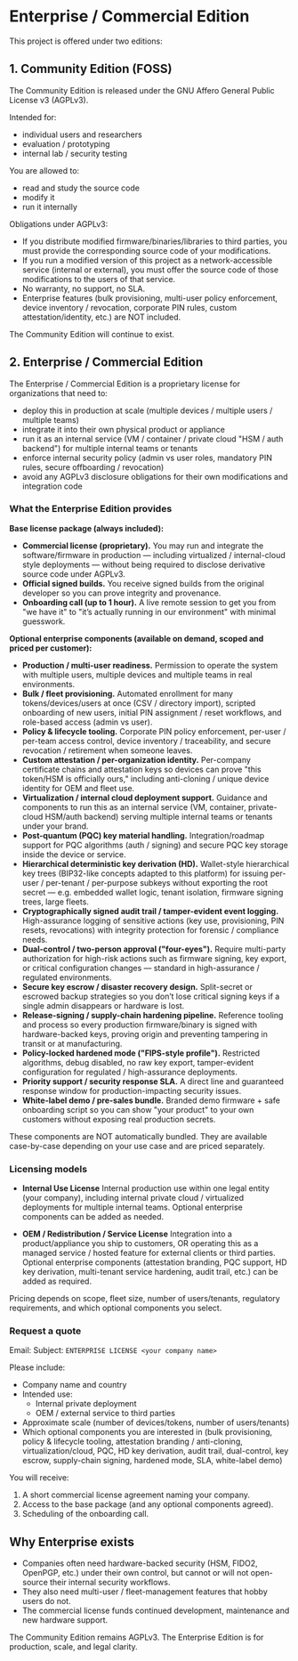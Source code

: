 # Enterprise / Commercial Edition

This project is offered under two editions:

## 1. Community Edition (FOSS)

The Community Edition is released under the GNU Affero General Public License v3 (AGPLv3).

Intended for:
- individual users and researchers
- evaluation / prototyping
- internal lab / security testing

You are allowed to:
- read and study the source code
- modify it
- run it internally

Obligations under AGPLv3:
- If you distribute modified firmware/binaries/libraries to third parties, you must provide the corresponding source code of your modifications.
- If you run a modified version of this project as a network-accessible service (internal or external), you must offer the source code of those modifications to the users of that service.
- No warranty, no support, no SLA.
- Enterprise features (bulk provisioning, multi-user policy enforcement, device inventory / revocation, corporate PIN rules, custom attestation/identity, etc.) are NOT included.

The Community Edition will continue to exist.

## 2. Enterprise / Commercial Edition

The Enterprise / Commercial Edition is a proprietary license for organizations that need to:

- deploy this in production at scale (multiple devices / multiple users / multiple teams)
- integrate it into their own physical product or appliance
- run it as an internal service (VM / container / private cloud "HSM / auth backend") for multiple internal teams or tenants
- enforce internal security policy (admin vs user roles, mandatory PIN rules, secure offboarding / revocation)
- avoid any AGPLv3 disclosure obligations for their own modifications and integration code

### What the Enterprise Edition provides

**Base license package (always included):**
- **Commercial license (proprietary).**
  You may run and integrate the software/firmware in production — including virtualized / internal-cloud style deployments — without being required to disclose derivative source code under AGPLv3.
- **Official signed builds.**
  You receive signed builds from the original developer so you can prove integrity and provenance.
- **Onboarding call (up to 1 hour).**
  A live remote session to get you from "we have it" to "it’s actually running in our environment" with minimal guesswork.

**Optional enterprise components (available on demand, scoped and priced per customer):**
- **Production / multi-user readiness.**
  Permission to operate the system with multiple users, multiple devices and multiple teams in real environments.
- **Bulk / fleet provisioning.**
  Automated enrollment for many tokens/devices/users at once (CSV / directory import), scripted onboarding of new users, initial PIN assignment / reset workflows, and role-based access (admin vs user).
- **Policy & lifecycle tooling.**
  Corporate PIN policy enforcement, per-user / per-team access control, device inventory / traceability, and secure revocation / retirement when someone leaves.
- **Custom attestation / per-organization identity.**
  Per-company certificate chains and attestation keys so devices can prove "this token/HSM is officially ours," including anti-cloning / unique device identity for OEM and fleet use.
- **Virtualization / internal cloud deployment support.**
  Guidance and components to run this as an internal service (VM, container, private-cloud HSM/auth backend) serving multiple internal teams or tenants under your brand.
- **Post-quantum (PQC) key material handling.**
  Integration/roadmap support for PQC algorithms (auth / signing) and secure PQC key storage inside the device or service.
- **Hierarchical deterministic key derivation (HD).**
  Wallet-style hierarchical key trees (BIP32-like concepts adapted to this platform) for issuing per-user / per-tenant / per-purpose subkeys without exporting the root secret — e.g. embedded wallet logic, tenant isolation, firmware signing trees, large fleets.
- **Cryptographically signed audit trail / tamper-evident event logging.**
  High-assurance logging of sensitive actions (key use, provisioning, PIN resets, revocations) with integrity protection for forensic / compliance needs.
- **Dual-control / two-person approval ("four-eyes").**
  Require multi-party authorization for high-risk actions such as firmware signing, key export, or critical configuration changes — standard in high-assurance / regulated environments.
- **Secure key escrow / disaster recovery design.**
  Split-secret or escrowed backup strategies so you don’t lose critical signing keys if a single admin disappears or hardware is lost.
- **Release-signing / supply-chain hardening pipeline.**
  Reference tooling and process so every production firmware/binary is signed with hardware-backed keys, proving origin and preventing tampering in transit or at manufacturing.
- **Policy-locked hardened mode ("FIPS-style profile").**
  Restricted algorithms, debug disabled, no raw key export, tamper-evident configuration for regulated / high-assurance deployments.
- **Priority support / security response SLA.**
  A direct line and guaranteed response window for production-impacting security issues.
- **White-label demo / pre-sales bundle.**
  Branded demo firmware + safe onboarding script so you can show "your product" to your own customers without exposing real production secrets.

These components are NOT automatically bundled. They are available case-by-case depending on your use case and are priced separately.

### Licensing models

- **Internal Use License**
  Internal production use within one legal entity (your company), including internal private cloud / virtualized deployments for multiple internal teams.
  Optional enterprise components can be added as needed.

- **OEM / Redistribution / Service License**
  Integration into a product/appliance you ship to customers, OR operating this as a managed service / hosted feature for external clients or third parties.
  Optional enterprise components (attestation branding, PQC support, HD key derivation, multi-tenant service hardening, audit trail, etc.) can be added as required.

Pricing depends on scope, fleet size, number of users/tenants, regulatory requirements, and which optional components you select.

### Request a quote

Email: <your email>
Subject: `ENTERPRISE LICENSE <your company name>`

Please include:
- Company name and country
- Intended use:
  - Internal private deployment
  - OEM / external service to third parties
- Approximate scale (number of devices/tokens, number of users/tenants)
- Which optional components you are interested in (bulk provisioning, policy & lifecycle tooling, attestation branding / anti-cloning, virtualization/cloud, PQC, HD key derivation, audit trail, dual-control, key escrow, supply-chain signing, hardened mode, SLA, white-label demo)

You will receive:
1. A short commercial license agreement naming your company.
2. Access to the base package (and any optional components agreed).
3. Scheduling of the onboarding call.

## Why Enterprise exists

- Companies often need hardware-backed security (HSM, FIDO2, OpenPGP, etc.) under their own control, but cannot or will not open-source their internal security workflows.
- They also need multi-user / fleet-management features that hobby users do not.
- The commercial license funds continued development, maintenance and new hardware support.

The Community Edition remains AGPLv3.
The Enterprise Edition is for production, scale, and legal clarity.

